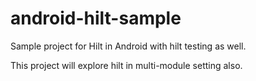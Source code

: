 # android-hilt-sample
Sample project for Hilt in Android with hilt testing as well.

This project will explore hilt in multi-module setting also.
